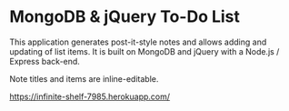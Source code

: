 # MongoDB & jQuery To-Do List


This application generates post-it-style notes and allows adding and updating of list items.  It is built on MongoDB and jQuery with a Node.js / Express back-end.

Note titles and items are inline-editable.

https://infinite-shelf-7985.herokuapp.com/
